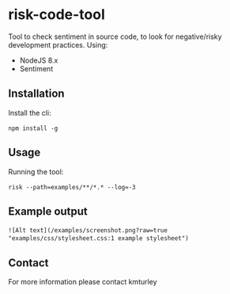# risk-code-tool

Tool to check sentiment in source code, to look for negative/risky development practices. Using:

* NodeJS 8.x
* Sentiment


## Installation

Install the cli:

    npm install -g


## Usage

Running the tool:

    risk --path=examples/**/*.* --log=-3


## Example output

    ![Alt text](/examples/screenshot.png?raw=true "examples/css/stylesheet.css:1 example stylesheet")

## Contact

For more information please contact kmturley
